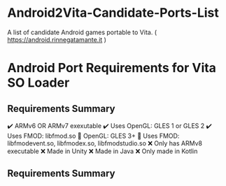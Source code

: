 # Android2Vita-Candidate-Ports-List
A list of candidate Android games portable to Vita. ( https://android.rinnegatamante.it )

# Android Port Requirements for Vita SO Loader 

## Requirements Summary
✔️ ARMv6 OR ARMv7 exexutable 
✔️ Uses OpenGL: GLES 1 or GLES 2
✔️ Uses FMOD: libfmod.so
🔶 OpenGL: GLES 3+
🔶 Uses FMOD: libfmodevent.so, libfmodex.so, libfmodstudio.so
❌ Only has ARMv8 executable
❌ Made in Unity
❌ Made in Java
❌ Only made in Kotlin

## Requirements Summary
